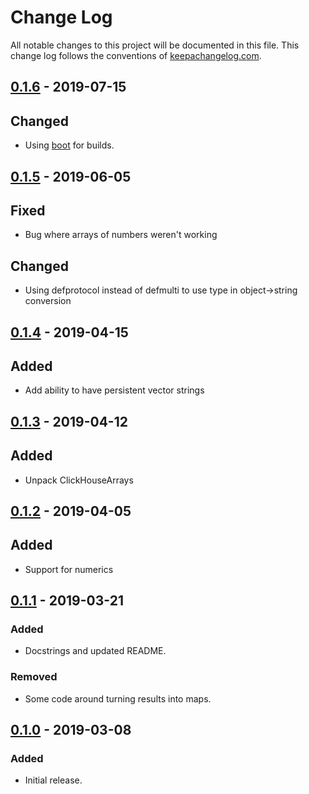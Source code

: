 # Change Log
All notable changes to this project will be documented in this file. This change log follows the conventions of [keepachangelog.com](http://keepachangelog.com/).

## [0.1.6][0.1.6] - 2019-07-15
## Changed
- Using [boot][boot] for builds.

## [0.1.5][0.1.5] - 2019-06-05
## Fixed
- Bug where arrays of numbers weren't working
## Changed
- Using defprotocol instead of defmulti to use type in object->string conversion

## [0.1.4][0.1.4] - 2019-04-15
## Added
- Add ability to have persistent vector strings

## [0.1.3][0.1.3] - 2019-04-12
## Added
- Unpack ClickHouseArrays

## [0.1.2][0.1.2] - 2019-04-05
## Added
- Support for numerics

## [0.1.1][0.1.1] - 2019-03-21
### Added
- Docstrings and updated README.

### Removed
- Some code around turning results into maps.

## [0.1.0][0.1.0] - 2019-03-08
### Added
- Initial release.

[0.1.0]: https://github.com/2DA-Analytics/hugsql-clickhouse/releases/tag/0.1.0
[0.1.1]: https://github.com/2DA-Analytics/hugsql-clickhouse/compare/0.1.0...0.1.1
[0.1.2]: https://github.com/2DA-Analytics/hugsql-clickhouse/compare/0.1.1...0.1.2
[0.1.3]: https://github.com/2DA-Analytics/hugsql-clickhouse/compare/0.1.2...0.1.3
[0.1.4]: https://github.com/2DA-Analytics/hugsql-clickhouse/compare/0.1.3...0.1.4
[0.1.5]: https://github.com/2DA-Analytics/hugsql-clickhouse/compare/0.1.4...0.1.5
[0.1.6]: https://github.com/2DA-Analytics/hugsql-clickhouse/compare/0.1.5...0.1.6

[boot]: https://github.com/boot-clj
